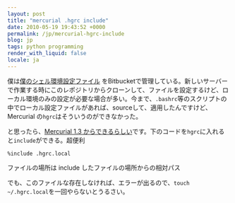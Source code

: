 ```yaml
---
layout: post
title: "mercurial .hgrc include"
date: 2010-05-19 19:43:52 +0000
permalink: /jp/mercurial-hgrc-include
blog: jp
tags: python programming
render_with_liquid: false
locale: ja
---
```


僕は[僕のシェル環境設定ファイル](http://bitbucket.org/IanLewis/my) をBitbucketで管理している。新しいサーバーで作業する時にこのレポジトリからクローンして、ファイルを設定するけど、ローカル環境のみの設定が必要な場合が多い。今まで、`.bashrc`等のスクリプトの中でローカル設定ファイルがあれば、sourceして、適用したんですけど、Mercurial の`hgrc`はそういうのができなかった。

と思ったら、[Mercurial 1.3 からできるらしい](http://stackoverflow.com/questions/1867237/load-multiple-hgrc-files-ie-some-with-machine-specific-settings)です。下のコードを`hgrc`に入れると`include`ができる。超便利

```text
%include .hgrc.local
```

ファイルの場所は include したファイルの場所からの相対パス

でも、このファイルな存在しなければ、エラーが出るので、`touch ~/.hgrc.local`を一回やらないとうるさい。
